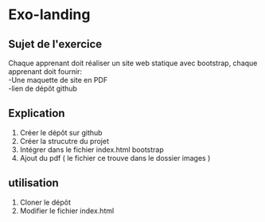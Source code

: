 # Exo-landing

## Sujet de l'exercice 

Chaque apprenant doit réaliser un site web statique avec bootstrap, chaque apprenant doit fournir: <br>
-Une maquette de site en PDF <br>
-lien de dépôt github

## Explication

1. Créer le dépôt sur github
2. Créer la strucutre du projet 
3. Intégrer dans le fichier index.html bootstrap 
4. Ajout du pdf ( le fichier ce trouve dans le dossier images )

## utilisation
 
1. Cloner le dépôt 
2. Modifier le fichier index.html
